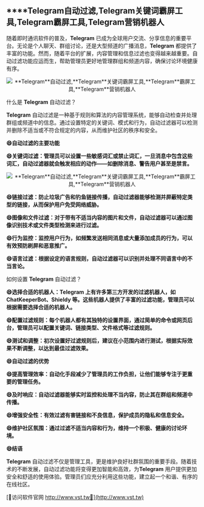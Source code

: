## ****Telegram**自动过滤,**Telegram**关键词霸屏工具,**Telegram**霸屏工具,**Telegram**营销机器人**

随着即时通讯软件的普及，**Telegram** 已成为全球用户交流、分享信息的重要平台。无论是个人聊天、群组讨论，还是大型频道的广播消息，**Telegram** 都提供了丰富的功能。然而，随着平台的扩展，内容管理和信息过滤也变得越来越重要。自动过滤功能应运而生，帮助管理员更好地管理群组和频道内容，确保讨论环境健康有序。

 <center><img src="https://vst.tw/MP4/tuiguang/png/1.png" alt="**Telegram**自动过滤,**Telegram**关键词霸屏工具,**Telegram**霸屏工具,**Telegram**营销机器人"></center>

什么是 **Telegram** 自动过滤？

**Telegram** 自动过滤是一种基于规则和算法的内容管理系统，能够自动检查并处理群组或频道中的信息。通过设置特定的关键词、模式和行为，自动过滤器可以检测并删除不适当或不符合规定的内容，从而维护社区的秩序和安全。

**😄自动过滤的主要功能**

**😄关键词过滤：管理员可以设置一些敏感词汇或禁止词汇，一旦消息中包含这些词汇，自动过滤器就会触发相应的动作——如删除消息、警告用户甚至是禁言。**

 <center><img src="https://vst.tw/MP4/tuiguang/png/7.png" alt="**Telegram**自动过滤,**Telegram**关键词霸屏工具,**Telegram**霸屏工具,**Telegram**营销机器人"></center>

**😄链接过滤：防止垃圾广告和钓鱼链接传播，自动过滤器能够检测并屏蔽特定类型的链接，从而保护用户免受网络威胁。**

**😄图像和文件过滤：对于带有不适当内容的图片和文件，自动过滤器可以通过图像识别技术或文件类型检测来进行过滤。**

**😄行为监控：监控用户行为，如频繁发送相同消息或大量添加成员的行为，可以有效预防刷屏和恶意推广。**

**😄语言过滤：根据设定的语言规则，自动过滤器可以识别并处理不同语言中的不当言论。**

如何设置 **Telegram** 自动过滤？

**😄选择合适的机器人：**Telegram** 上有许多第三方开发的过滤机器人，如 ChatKeeperBot、Shieldy 等。这些机器人提供了丰富的过滤功能，管理员可以根据需要选择合适的机器人。**

**😄配置过滤规则：每个机器人都有其独特的设置界面，通过简单的命令或网页后台，管理员可以配置关键词、链接类型、文件格式等过滤规则。**

**😄测试和调整：初次设置好过滤规则后，建议在小范围内进行测试，根据实际效果不断调整，以达到最佳过滤效果。**

**😄自动过滤的优势**

**😄提高管理效率：自动化手段减少了管理员的工作负担，让他们能够专注于更重要的管理任务。**

**😄及时响应：自动过滤器能够实时监控和处理不当内容，防止其在群组和频道中传播。**

**😄增强安全性：有效过滤有害链接和不良信息，保护成员的隐私和信息安全。**

**😄维护社区氛围：通过过滤不适当内容和行为，维持一个积极、健康的讨论环境。**

**😄结语**

**Telegram** 自动过滤不仅是管理工具，更是维护良好社群氛围的重要手段。随着技术的不断发展，自动过滤功能将变得更加智能和高效，为**Telegram** 用户提供更加安全和舒适的使用体验。管理员们应充分利用这些功能，建立起一个和谐、有序的在线社区。


[👻访问软件官网 http://www.vst.tw👻](http://www.vst.tw)
